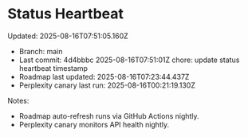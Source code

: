 # Status Heartbeat

Updated: 2025-08-16T07:51:05.160Z

- Branch: main
- Last commit: 4d4bbbc 2025-08-16T07:51:01Z chore: update status heartbeat timestamp
- Roadmap last updated: 2025-08-16T07:23:44.437Z
- Perplexity canary last run: 2025-08-16T00:21:19.130Z

Notes:
- Roadmap auto-refresh runs via GitHub Actions nightly.
- Perplexity canary monitors API health nightly.
